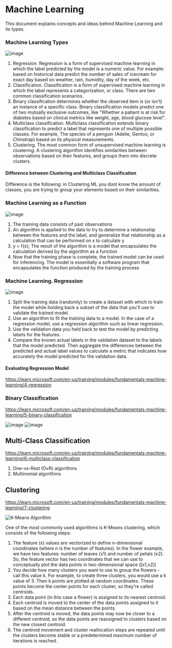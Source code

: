 # Machine Learning
This document explains concepts and ideas behind Machine Learning and its types.

### Machine Learning Types
![image](https://github.com/Glareone/OpenAI-and-ChatGPT-meet-.Net/assets/4239376/aedb3a78-9a83-407b-821c-67e553fe6faa)
1. Regression. Regression is a form of supervised machine learning in which the label predicted by the model is a numeric value. For example: based on historical data predict the number of sales of icecream for exact day based on weather, rain, humidity, day of the week, etc.  
2. Classification. Classification is a form of supervised machine learning in which the label represents a categorization, or class. There are two common classification scenarios.
3. Binary classification determines whether the observed item is (or isn't) an instance of a specific class. Binary classification models predict one of two mutually exclusive outcomes, like "Whether a patient is at risk for diabetes based on clinical metrics like weight, age, blood glucose level".  
4. Multiclass classification. Multiclass classification extends binary classification to predict a label that represents one of multiple possible classes. For example, The species of a penguin (Adelie, Gentoo, or Chinstrap) based on its physical measurements.  
5. Clustering. The most common form of unsupervised machine learning is clustering. A clustering algorithm identifies similarities between observations based on their features, and groups them into discrete clusters.   

#### Difference between Clustering and Multiclass Classification
Difference is the following: in Clustering ML you dont know the amount of classes, you are trying to group your elements based on their similarities.

### Machine Learning as a Function
![image](https://github.com/Glareone/OpenAI-and-ChatGPT-meet-.Net/assets/4239376/9eca4346-d512-4313-b924-2605cb81c396)

1. The training data consists of past observations  
2. An algorithm is applied to the data to try to determine a relationship between the features and the label, and generalize that relationship as a calculation that can be performed on x to calculate y  
3. y = f(x); The result of the algorithm is a model that encapsulates the calculation derived by the algorithm as a function
4. Now that the training phase is complete, the trained model can be used for inferencing. The model is essentially a software program that encapsulates the function produced by the training process

### Machine Learning. Regression
![image](https://github.com/Glareone/OpenAI-and-ChatGPT-meet-.Net/assets/4239376/9674fedd-a181-49f6-bd74-586e9a7c8c0a)

1. Split the training data (randomly) to create a dataset with which to train the model while holding back a subset of the data that you'll use to validate the trained model.
2. Use an algorithm to fit the training data to a model. In the case of a regression model, use a regression algorithm such as linear regression.
3. Use the validation data you held back to test the model by predicting labels for the features.
4. Compare the known actual labels in the validation dataset to the labels that the model predicted. Then aggregate the differences between the predicted and actual label values to calculate a metric that indicates how accurately the model predicted for the validation data.

#### Evaluating Regression Model
https://learn.microsoft.com/en-us/training/modules/fundamentals-machine-learning/4-regression

### Binary Classification
https://learn.microsoft.com/en-us/training/modules/fundamentals-machine-learning/5-binary-classification

![image](https://github.com/Glareone/OpenAI-and-ChatGPT-meet-.Net/assets/4239376/9d9179b2-0963-4cea-ad4f-0ace89055dcf)
![image](https://github.com/Glareone/OpenAI-and-ChatGPT-meet-.Net/assets/4239376/582da01f-8fa6-4404-9ff5-3ad982ec3f50)

## Multi-Class Classification
https://learn.microsoft.com/en-us/training/modules/fundamentals-machine-learning/6-multiclass-classification

1. One-vs-Rest (OvR) algorithms
2. Multinomial algorithms

## Clustering
https://learn.microsoft.com/en-us/training/modules/fundamentals-machine-learning/7-clustering

![K-Means Algorithm](https://learn.microsoft.com/en-us/training/wwl-data-ai/fundamentals-machine-learning/media/clustering.gif)


One of the most commonly used algorithms is K-Means clustering, which consists of the following steps:

1. The feature (x) values are vectorized to define n-dimensional coordinates (where n is the number of features). In the flower example, we have two features: number of leaves (x1) and number of petals (x2). So, the feature vector has two coordinates that we can use to conceptually plot the data points in two-dimensional space ([x1,x2])
2. You decide how many clusters you want to use to group the flowers - call this value k. For example, to create three clusters, you would use a k value of 3. Then k points are plotted at random coordinates. These points become the center points for each cluster, so they're called centroids.
3. Each data point (in this case a flower) is assigned to its nearest centroid.
4. Each centroid is moved to the center of the data points assigned to it based on the mean distance between the points.
5. After the centroid is moved, the data points may now be closer to a different centroid, so the data points are reassigned to clusters based on the new closest centroid.
6. The centroid movement and cluster reallocation steps are repeated until the clusters become stable or a predetermined maximum number of iterations is reached.
